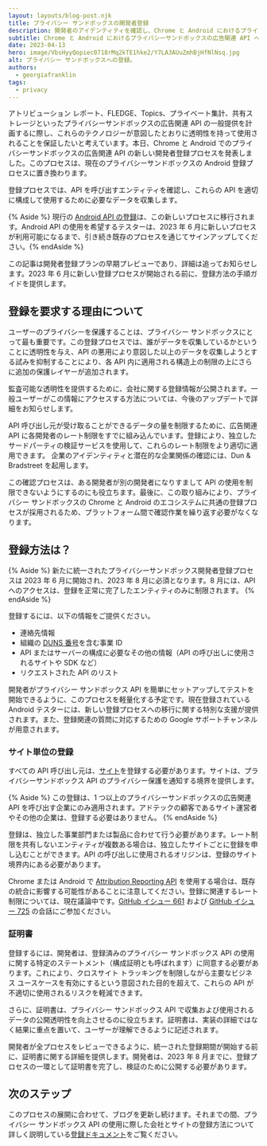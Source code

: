 ```yaml
---
layout: layouts/blog-post.njk
title: プライバシー サンドボックスの開発者登録
description: 開発者のアイデンティティを確認し、Chrome と Android におけるプライバシーサンドボックスの広告関連 API の構成情報を収集するための新しいプロセスについて。
subtitle: Chrome と Android におけるプライバシーサンドボックスの広告関連 API への新しい開発者登録プロセスを発表します。
date: 2023-04-13
hero: image/VbsHyyQopiec0718rMq2kTE1hke2/Y7LA3AUuZmhBjHfNlNsq.jpg
alt: プライバシー サンドボックスへの登録。
authors:
  - georgiafranklin
tags:
  - privacy
---
```


アトリビューション レポート、FLEDGE、Topics、プライベート集計、共有ストレージといったプライバシーサンドボックスの広告関連 API の一般提供を計画するに際し、これらのテクノロジーが意図したとおりに透明性を持って使用されることを保証したいと考えています。本日、Chrome と Android でのプライバシーサンドボックスの広告関連 API の新しい開発者登録プロセスを発表しました。このプロセスは、現在のプライバシーサンドボックスの Android 登録プロセスに置き換わります。

登録プロセスでは、API を呼び出すエンティティを確認し、これらの API を適切に構成して使用するために必要なデータを収集します。

{% Aside %} 現行の [Android API の登録](https://developer.android.com/design-for-safety/privacy-sandbox/enroll)は、この新しいプロセスに移行されます。Android API の使用を希望するテスターは、2023 年 6 月に新しいプロセスが利用可能になるまで、引き続き既存のプロセスを通じてサインアップしてください。{% endAside %}

この記事は開発者登録プランの早期プレビューであり、詳細は追ってお知らせします。2023 年 6 月に新しい登録プロセスが開始される前に、登録方法の手順ガイドを提供します。

## 登録を要求する理由について

ユーザーのプライバシーを保護することは、プライバシー サンドボックスにとって最も重要です。この登録プロセスでは、誰がデータを収集しているかということに透明性を与え、API の悪用により意図した以上のデータを収集しようとする試みを抑制することにより、各 API 内に適用される構造上の制限の上にさらに追加の保護レイヤーが追加されます。

監査可能な透明性を提供するために、会社に関する登録情報が公開されます。一般ユーザーがこの情報にアクセスする方法については、今後のアップデートで詳細をお知らせします。

API 呼び出し元が受け取ることができるデータの量を制限するために、広告関連 API に各開発者のレート制限をすでに組み込んでいます。登録により、独立したサードパーティの検証サービスを使用して、これらのレート制限をより適切に適用できます。 企業のアイデンティティと潜在的な企業関係の確認には、Dun &amp; Bradstreet を起用します。

この確認プロセスは、ある開発者が別の開発者になりすまして API の使用を制限できないようにするのにも役立ちます。最後に、この取り組みにより、プライバシー サンドボックスの Chrome と Android のエコシステムに共通の登録プロセスが採用されるため、プラットフォーム間で確認作業を繰り返す必要がなくなります。

## 登録方法は？

{% Aside %} 新たに統一されたプライバシーサンドボックス開発者登録プロセスは 2023 年 6 月に開始され、2023 年 8 月に必須となります。8 月には、API へのアクセスは、登録を正常に完了したエンティティのみに制限されます。 {% endAside %}

登録するには、以下の情報をご提供ください。

- 連絡先情報
- 組織の [DUNS 番号](https://www.dnb.com/duns-number.html)を含む事業 ID
- API またはサーバーの構成に必要なその他の情報（API の呼び出しに使用されるサイトや SDK など）
- リクエストされた API のリスト

開発者がプライバシー サンドボックス API を簡単にセットアップしてテストを開始できるように、このプロセスを軽量化する予定です。現在登録されている Android テスターには、新しい登録プロセスへの移行に関する特別な支援が提供されます。また、登録関連の質問に対応するための Google サポートチャンネルが用意されます。

### サイト単位の登録

すべての API 呼び出し元は、[サイト](https://web.dev/articles/same-site-same-origin#public_suffix_list_and_etld)を登録する必要があります。サイトは、プライバシーサンドボックス API のプライバシー保護を通知する境界を提供します。

{% Aside %} この登録は、1 つ以上のプライバシーサンドボックスの広告関連 API を呼び出す企業にのみ適用されます。アドテックの顧客であるサイト運営者やその他の企業は、登録する必要はありません。 {% endAside %}

登録は、独立した事業部門または製品に合わせて行う必要があります。レート制限を共有しないエンティティが複数ある場合は、独立したサイトごとに登録を申し込むことができます。API の呼び出しに使用されるオリジンは、登録のサイト境界内にある必要があります。

Chrome または Android で [Attribution Reporting API](/docs/privacy-sandbox/attribution-reporting/) を使用する場合は、既存の統合に影響する可能性があることに注意してください。登録に関連するレート制限については、現在議論中です。[GitHub イシュー 661](https://github.com/WICG/attribution-reporting-api/issues/661) および [GitHub イシュー 725](https://github.com/WICG/attribution-reporting-api/issues/725) の会話にご参加ください。

### 証明書

登録するには、開発者は、登録済みのプライバシー サンドボックス API の使用に関する特定のステートメント（構成証明とも呼ばれます）に同意する必要があります。これにより、クロスサイト トラッキングを制限しながら主要なビジネス ユースケースを有効にするという意図された目的を超えて、これらの API が不適切に使用されるリスクを軽減できます。

さらに、証明書は、プライバシー サンドボックス API で収集および使用されるデータの公開透明性を向上させるのに役立ちます。証明書は、実装の詳細ではなく結果に重点を置いて、ユーザーが理解できるように記述されます。

開発者が全プロセスをレビューできるように、統一された登録期間が開始する前に、証明書に関する詳細を提供します。開発者は、2023 年 8 月までに、登録プロセスの一環として証明書を完了し、検証のために公開する必要があります。

## 次のステップ

このプロセスの展開に合わせて、ブログを更新し続けます。それまでの間、プライバシー サンドボックス API の使用に際した会社とサイトの登録方法について詳しく説明している[登録ドキュメント](/docs/privacy-sandbox/enroll)をご覧ください。

